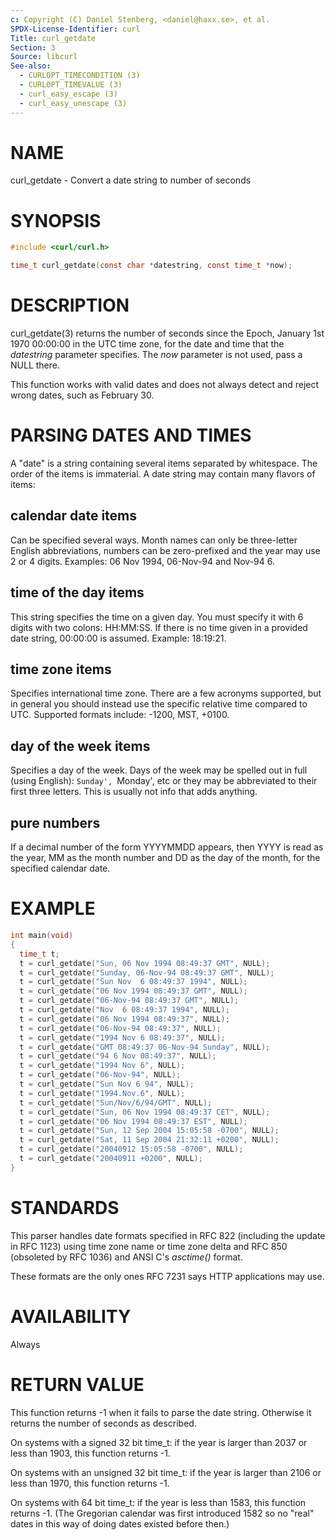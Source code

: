 ```yaml
---
c: Copyright (C) Daniel Stenberg, <daniel@haxx.se>, et al.
SPDX-License-Identifier: curl
Title: curl_getdate
Section: 3
Source: libcurl
See-also:
  - CURLOPT_TIMECONDITION (3)
  - CURLOPT_TIMEVALUE (3)
  - curl_easy_escape (3)
  - curl_easy_unescape (3)
---
```


# NAME

curl_getdate - Convert a date string to number of seconds

# SYNOPSIS

~~~c
#include <curl/curl.h>

time_t curl_getdate(const char *datestring, const time_t *now);
~~~

# DESCRIPTION

curl_getdate(3) returns the number of seconds since the Epoch, January
1st 1970 00:00:00 in the UTC time zone, for the date and time that the
*datestring* parameter specifies. The *now* parameter is not used,
pass a NULL there.

This function works with valid dates and does not always detect and reject
wrong dates, such as February 30.

# PARSING DATES AND TIMES

A "date" is a string containing several items separated by whitespace. The
order of the items is immaterial. A date string may contain many flavors of
items:

## calendar date items

Can be specified several ways. Month names can only be three-letter English
abbreviations, numbers can be zero-prefixed and the year may use 2 or 4
digits. Examples: 06 Nov 1994, 06-Nov-94 and Nov-94 6.

## time of the day items

This string specifies the time on a given day. You must specify it with 6
digits with two colons: HH:MM:SS. If there is no time given in a provided date
string, 00:00:00 is assumed. Example: 18:19:21.

## time zone items

Specifies international time zone. There are a few acronyms supported, but in
general you should instead use the specific relative time compared to
UTC. Supported formats include: -1200, MST, +0100.

## day of the week items

Specifies a day of the week. Days of the week may be spelled out in full
(using English): `Sunday', `Monday', etc or they may be abbreviated to their
first three letters. This is usually not info that adds anything.

## pure numbers

If a decimal number of the form YYYYMMDD appears, then YYYY is read as the
year, MM as the month number and DD as the day of the month, for the specified
calendar date.

# EXAMPLE

~~~c
int main(void)
{
  time_t t;
  t = curl_getdate("Sun, 06 Nov 1994 08:49:37 GMT", NULL);
  t = curl_getdate("Sunday, 06-Nov-94 08:49:37 GMT", NULL);
  t = curl_getdate("Sun Nov  6 08:49:37 1994", NULL);
  t = curl_getdate("06 Nov 1994 08:49:37 GMT", NULL);
  t = curl_getdate("06-Nov-94 08:49:37 GMT", NULL);
  t = curl_getdate("Nov  6 08:49:37 1994", NULL);
  t = curl_getdate("06 Nov 1994 08:49:37", NULL);
  t = curl_getdate("06-Nov-94 08:49:37", NULL);
  t = curl_getdate("1994 Nov 6 08:49:37", NULL);
  t = curl_getdate("GMT 08:49:37 06-Nov-94 Sunday", NULL);
  t = curl_getdate("94 6 Nov 08:49:37", NULL);
  t = curl_getdate("1994 Nov 6", NULL);
  t = curl_getdate("06-Nov-94", NULL);
  t = curl_getdate("Sun Nov 6 94", NULL);
  t = curl_getdate("1994.Nov.6", NULL);
  t = curl_getdate("Sun/Nov/6/94/GMT", NULL);
  t = curl_getdate("Sun, 06 Nov 1994 08:49:37 CET", NULL);
  t = curl_getdate("06 Nov 1994 08:49:37 EST", NULL);
  t = curl_getdate("Sun, 12 Sep 2004 15:05:58 -0700", NULL);
  t = curl_getdate("Sat, 11 Sep 2004 21:32:11 +0200", NULL);
  t = curl_getdate("20040912 15:05:58 -0700", NULL);
  t = curl_getdate("20040911 +0200", NULL);
}
~~~

# STANDARDS

This parser handles date formats specified in RFC 822 (including the update in
RFC 1123) using time zone name or time zone delta and RFC 850 (obsoleted by
RFC 1036) and ANSI C's *asctime()* format.

These formats are the only ones RFC 7231 says HTTP applications may use.

# AVAILABILITY

Always

# RETURN VALUE

This function returns -1 when it fails to parse the date string. Otherwise it
returns the number of seconds as described.

On systems with a signed 32 bit time_t: if the year is larger than 2037 or
less than 1903, this function returns -1.

On systems with an unsigned 32 bit time_t: if the year is larger than 2106 or
less than 1970, this function returns -1.

On systems with 64 bit time_t: if the year is less than 1583, this function
returns -1. (The Gregorian calendar was first introduced 1582 so no "real"
dates in this way of doing dates existed before then.)
